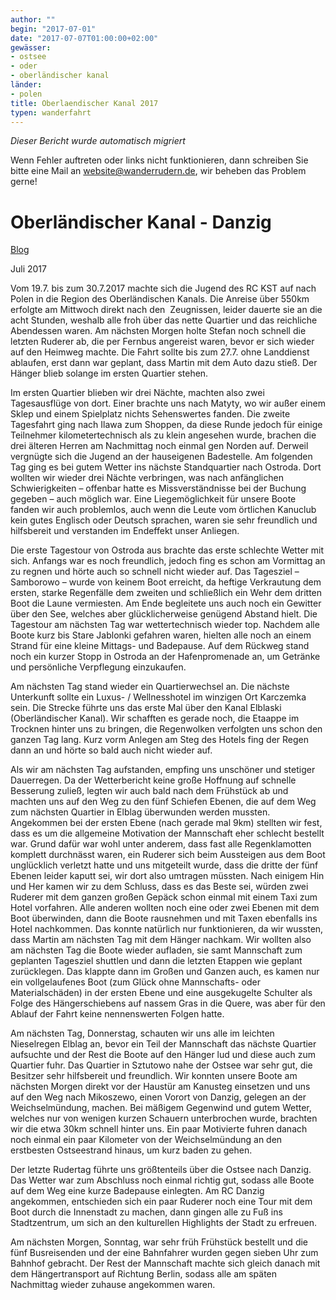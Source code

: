 ```yaml
---
author: ""
begin: "2017-07-01"
date: "2017-07-07T01:00:00+02:00"
gewässer:
- ostsee
- oder
- oberländischer kanal
länder:
- polen
title: Oberlaendischer Kanal 2017
typen: wanderfahrt
---
```



*Dieser Bericht wurde automatisch migriert*

Wenn Fehler auftreten oder links nicht funktionieren, dann schreiben Sie bitte eine Mail an website@wanderrudern.de, wir beheben das Problem gerne!



# Oberländischer Kanal - Danzig


[Blog](/berichte/2017/oberlaendischer_kanal_blog_201)

Juli 2017

Vom 19.7. bis zum 30.7.2017 machte sich die Jugend des RC KST auf nach Polen in die Region des Oberländischen Kanals. Die Anreise über 550km erfolgte am Mittwoch direkt nach den  Zeugnissen, leider dauerte sie an die acht Stunden, weshalb alle froh über das nette Quartier und das reichliche Abendessen waren. Am nächsten Morgen holte Stefan noch schnell die letzten Ruderer ab, die per Fernbus angereist waren, bevor er sich wieder auf den Heimweg machte. Die Fahrt sollte bis zum 27.7. ohne Landdienst ablaufen, erst dann war geplant, dass Martin mit dem Auto dazu stieß. Der Hänger blieb solange im ersten Quartier stehen.

Im ersten Quartier blieben wir drei Nächte, machten also zwei Tagesausflüge von dort. Einer brachte uns nach Matyty, wo wir außer einem Sklep und einem Spielplatz nichts Sehenswertes fanden. Die zweite Tagesfahrt ging nach Ilawa zum Shoppen, da diese Runde jedoch für einige Teilnehmer kilometertechnisch als zu klein angesehen wurde, brachen die drei älteren Herren am Nachmittag noch einmal gen Norden auf. Derweil vergnügte sich die Jugend an der hauseigenen Badestelle. Am folgenden Tag ging es bei gutem Wetter ins nächste Standquartier nach Ostroda. Dort wollten wir wieder drei Nächte verbringen, was nach anfänglichen Schwierigkeiten – offenbar hatte es Missverständnisse bei der Buchung gegeben – auch möglich war. Eine Liegemöglichkeit für unsere Boote fanden wir auch problemlos, auch wenn die Leute vom örtlichen Kanuclub kein gutes Englisch oder Deutsch sprachen, waren sie sehr freundlich und hilfsbereit und verstanden im Endeffekt unser Anliegen.

Die erste Tagestour von Ostroda aus brachte das erste schlechte Wetter mit sich. Anfangs war es noch freundlich, jedoch fing es schon am Vormittag an zu regnen und hörte auch so schnell nicht wieder auf. Das Tagesziel – Samborowo – wurde von keinem Boot erreicht, da heftige Verkrautung dem ersten, starke Regenfälle dem zweiten und schließlich ein Wehr dem dritten Boot die Laune vermiesten. Am Ende begleitete uns auch noch ein Gewitter über den See, welches aber glücklicherweise genügend Abstand hielt. Die Tagestour am nächsten Tag war wettertechnisch wieder top. Nachdem alle Boote kurz bis Stare Jablonki gefahren waren, hielten alle noch an einem Strand für eine kleine Mittags- und Badepause. Auf dem Rückweg stand noch ein kurzer Stopp in Ostroda an der Hafenpromenade an, um Getränke und persönliche Verpflegung einzukaufen.

Am nächsten Tag stand wieder ein Quartierwechsel an. Die nächste Unterkunft sollte ein Luxus- / Wellnesshotel im winzigen Ort Karczemka sein. Die Strecke führte uns das erste Mal über den Kanal Elblaski (Oberländischer Kanal). Wir schafften es gerade noch, die Etaappe im Trocknen hinter uns zu bringen, die Regenwolken verfolgten uns schon den ganzen Tag lang. Kurz vorm Anlegen am Steg des Hotels fing der Regen dann an und hörte so bald auch nicht wieder auf.

Als wir am nächsten Tag aufstanden, empfing uns unschöner und stetiger Dauerregen. Da der Wetterbericht keine große Hoffnung auf schnelle Besserung zuließ, legten wir auch bald nach dem Frühstück ab und machten uns auf den Weg zu den fünf Schiefen Ebenen, die auf dem Weg zum nächsten Quartier in Elblag überwunden werden mussten. Angekommen bei der ersten Ebene (nach gerade mal 9km) stellten wir fest, dass es um die allgemeine Motivation der Mannschaft eher schlecht bestellt war. Grund dafür war wohl unter anderem, dass fast alle Regenklamotten komplett durchnässt waren, ein Ruderer sich beim Aussteigen aus dem Boot unglücklich verletzt hatte und uns mitgeteilt wurde, dass die dritte der fünf Ebenen leider kaputt sei, wir dort also umtragen müssten. Nach einigem Hin und Her kamen wir zu dem Schluss, dass es das Beste sei, würden zwei Ruderer mit dem ganzen großen Gepäck schon einmal mit einem Taxi zum Hotel vorfahren. Alle anderen wollten noch eine oder zwei Ebenen mit dem Boot überwinden, dann die Boote rausnehmen und mit Taxen ebenfalls ins Hotel nachkommen. Das konnte natürlich nur funktionieren, da wir wussten, dass Martin am nächsten Tag mit dem Hänger nachkam. Wir wollten also am nächsten Tag die Boote wieder aufladen, sie samt Mannschaft zum geplanten Tagesziel shuttlen und dann die letzten Etappen wie geplant zurücklegen. Das klappte dann im Großen und Ganzen auch, es kamen nur ein vollgelaufenes Boot (zum Glück ohne Mannschafts- oder Materialschäden) in der ersten Ebene und eine ausgekugelte Schulter als Folge des Hängerschiebens auf nassem Gras in die Quere, was aber für den Ablauf der Fahrt keine nennenswerten Folgen hatte.

Am nächsten Tag, Donnerstag, schauten wir uns alle im leichten Nieselregen Elblag an, bevor ein Teil der Mannschaft das nächste Quartier aufsuchte und der Rest die Boote auf den Hänger lud und diese auch zum Quartier fuhr. Das Quartier in Sztutowo nahe der Ostsee war sehr gut, die Besitzer sehr hilfsbereit und freundlich. Wir konnten unsere Boote am nächsten Morgen direkt vor der Haustür am Kanusteg einsetzen und uns auf den Weg nach Mikoszewo, einen Vorort von Danzig, gelegen an der Weichselmündung, machen. Bei mäßigem Gegenwind und gutem Wetter, welches nur von wenigen kurzen Schauern unterbrochen wurde, brachten wir die etwa 30km schnell hinter uns. Ein paar Motivierte fuhren danach noch einmal ein paar Kilometer von der Weichselmündung an den erstbesten Ostseestrand hinaus, um kurz baden zu gehen.

Der letzte Rudertag führte uns größtenteils über die Ostsee nach Danzig. Das Wetter war zum Abschluss noch einmal richtig gut, sodass alle Boote auf dem Weg eine kurze Badepause einlegten. Am RC Danzig angekommen, entschieden sich ein paar Ruderer noch eine Tour mit dem Boot durch die Innenstadt zu machen, dann gingen alle zu Fuß ins Stadtzentrum, um sich an den kulturellen Highlights der Stadt zu erfreuen.

Am nächsten Morgen, Sonntag, war sehr früh Frühstück bestellt und die fünf Busreisenden und der eine Bahnfahrer wurden gegen sieben Uhr zum Bahnhof gebracht. Der Rest der Mannschaft machte sich gleich danach mit dem Hängertransport auf Richtung Berlin, sodass alle am späten Nachmittag wieder zuhause angekommen waren.
